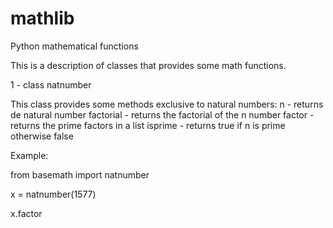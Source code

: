 # mathlib
Python mathematical functions

This is a description of classes that provides some math functions.

1 - class natnumber

This class provides some methods exclusive to natural numbers:
n - returns de natural number
factorial - returns the factorial of the n number
factor - returns the prime factors in a list
isprime - returns true if n is prime otherwise false

Example:

from basemath import natnumber

x = natnumber(1577)

x.factor

